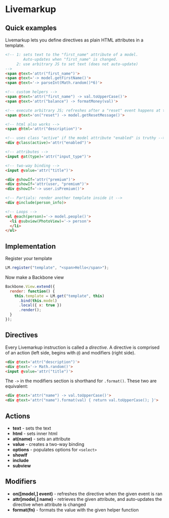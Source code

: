 Livemarkup
==========

Quick examples
--------------

Livemarkup lets you define directives as plain HTML attributes in a template.

``` html
<!-- 1: sets text to the "first_name" attribute of a model.
        Auto-updates when "first_name" is changed.
     2: use arbitrary JS to set text (does not auto-update)
-->
<span @text='attr("first_name")'>
<span @text='-> model.getFirstName()'>
<span @text='-> parseInt(Math.random()*6)'>

<!-- custom helpers -->
<span @text='attr("first_name") -> val.toUpperCase()'>
<span @text='attr("balance") -> formatMoney(val)'>

<!-- execute arbitrary JS; refreshes after a "reset" event happens at the model -->
<span @text='on("reset") -> model.getResetMessage()'>

<!-- html also works -->
<span @html='attr("description")'>

<!-- uses class "active" if the model attribute "enabled" is truthy -->
<div @class(active)='attr("enabled")'>

<!-- attributes -->
<input @at(type)='attr("input_type")'>

<!-- two-way binding -->
<input @value='attr("title")'>

<div @showIf='attr("premium")'>
<div @showIf='attr(user, "premium")'>
<div @showIf='-> user.isPremium()'>

<!-- Partials: render another template inside it -->
<div @include(person_info)>

<!-- Loops -->
<ul @each(person)='-> model.people()'>
  <li @subview(PhotoView)='-> person'>
  </li>
</ul>
```

Implementation
--------------

Register your template

``` js
LM.register("template", "<span>Hello</span>");
```

Now make a Backbone view

``` js
Backbone.View.extend({
  render: function() {
    this.template = LM.get("template", this)
      .bind(this.model)
      .local({ x: true })
      .render();
  }
});
```

Directives
----------

Every Livemarkup instruction is called a *directive*. A directive is comprised 
of an action (left side, begins with `@`) and modifiers (right side).

``` html
<div @text='attr("description")'>
<div @text='-> Math.random()'>
<input @value='attr("title")'>
```

The `->` in the modifiers section is shorthand for `.format()`. These two are equivalent:

``` html
<div @text='attr("name") -> val.toUpperCase()'>
<div @text='attr("name").format(val) { return val.toUpperCase(); }'>
```

Actions
-------

  * __text__ - sets the text
  * __html__ - sets inner html
  * __at(name)__ - sets an attribute
  * __value__ - creates a two-way binding
  * __options__ - populates options for `<select>`
  * __showIf__
  * __include__
  * __subview__

Modifiers
--------

 * __on([model,] event)__ - refreshes the directive when the given event is ran
 * __attr[model,] name)__ - retrieves the given attribute, and auto-updates the
 directive when attribute is changed
 * __format(fn)__ - formats the value with the given helper function
